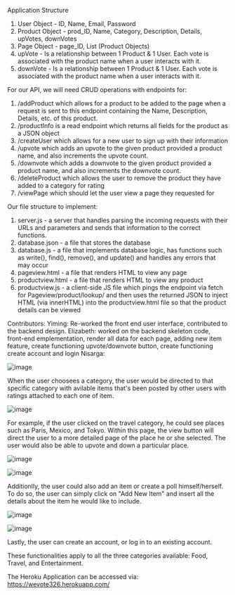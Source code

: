 Application Structure

1. User Object - ID, Name, Email, Password
2. Product Object - prod_ID, Name, Category, Description, Details, upVotes, downVotes
3. Page Object - page_ID, List (Product Objects)
4. upVote - Is a relationship between 1 Product & 1 User. Each vote is associated with the product name when a user interacts with it.
5. downVote - Is a relationship between 1 Product & 1 User. Each vote is associated with the product name when a user interacts with it.

For our API, we will need CRUD operations with endpoints for:
1. /addProduct which allows for a product to be added to the page when a request is sent to this endpoint containing the  Name, Description, Details, etc. of this product.
2. /productInfo is a read endpoint which returns all fields for the product as a JSON object
3. /createUser  which allows for a new user to sign up with their information
4. /upvote which adds an upvote to the given product  provided a product name, and also increments the upvote count. 
5. /downvote which adds a downvote to the given product  provided a product name, and also increments the downvote count. 
6. /deleteProduct  which allows the user to remove the product they have added to a category for rating
7. /viewPage which should let the user view a page they requested for

Our  file structure to implement:
1. server.js - a server that handles parsing the incoming requests with their URLs and parameters and sends that information to the correct functions. 
2. database.json - a file that stores the database
3. database.js - a file that implements database logic, has functions such as write(), find(), remove(), and update() and handles any errors that may occur
3. pageview.html - a file that renders HTML to view any page
4. productview.html - a file that renders HTML to view any product 
5. productview.js - a client-side JS file which pings the endpoint via fetch for Pageview/product/lookup/ and then uses the returned JSON to inject HTML (via innerHTML) into the productview.html file so that the product details can be viewed

Contributors:
Yiming: Re-worked the front end user interface, contributed to the backend design.
Elizabeth: worked on the backend skeleton code, front-end emplementation, render all data for each page, adding new item feature, create functioning upvote/downvote button, create functioning create account and login
Nisarga: 

![image](https://user-images.githubusercontent.com/86131546/140763539-0b31dac9-e103-4364-9c95-469a8a2a8f2c.png)

When the user choosees a category, the user would be directed to that specific category with avilable items that's been posted by other users with ratings attached to each one of item.   

![image](https://user-images.githubusercontent.com/86131546/140763859-1c07e9b4-38ed-4b75-9bab-0314a366b54e.png)

For example, if the user clicked on the travel category, he could see places such as Paris, Mexico, and Tokyo. Within this page, the view button will direct the user to a more detailed page of the place he or she selected. The user would also be able to upvote and down a 
particular place. 

![image](https://user-images.githubusercontent.com/86131546/140764164-dd8aebd1-436c-43c9-992c-e1e4be9ec36a.png)

![image](https://user-images.githubusercontent.com/86131546/140764458-e05742e6-133c-42fd-881f-a9e4a326fceb.png)

Additionlly, the user could also add an item or create a poll himself/herself. To do so, the user can simply click on "Add New Item" and insert all the details about the item he would like to include.

![image](https://user-images.githubusercontent.com/86131546/140770817-8eb89f78-8dac-4b8d-bc74-a415517ec9b1.png)

![image](https://user-images.githubusercontent.com/86131546/140770867-2f6c71aa-91ca-4854-8221-76ea38f986fd.png)

Lastly, the user can create an account, or log in to an existing account. 

These functionalities apply to all the three categories available: Food, Travel, and Entertainment.

The Heroku Application can be accessed via: https://wevote326.herokuapp.com/


